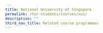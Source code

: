```yaml
---
title: National University of Singapore
permalink: /for-students/courses/nus/
description: ""
third_nav_title: Related course programmes
---
```

